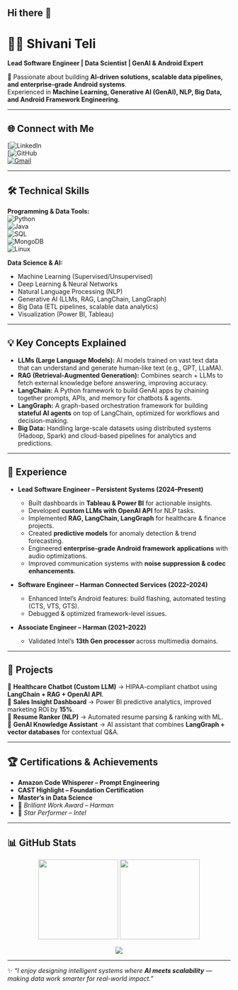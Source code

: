 ## Hi there 👋

# 👩‍💻 Shivani Teli  

**Lead Software Engineer | Data Scientist | GenAI & Android Expert**  

🚀 Passionate about building **AI-driven solutions, scalable data pipelines, and enterprise-grade Android systems**.  
Experienced in **Machine Learning, Generative AI (GenAI), NLP, Big Data, and Android Framework Engineering**.  

---

## 🌐 Connect with Me  
[![LinkedIn](https://www.linkedin.com/in/shivani-teli-600413136?lipi=urn%3Ali%3Apage%3Ad_flagship3_profile_view_base_contact_details%3BuJXXj7XUSPaPNzsG6Njtag%3D%3D)  
[![GitHub](https://github.com/ShivaniTeli)  
[![Gmail](https://img.shields.io/badge/Email-D14836?style=for-the-badge&logo=gmail&logoColor=white)](mailto:shivaniteli57@gmail.com)  

---

## 🛠️ Technical Skills  

**Programming & Data Tools:**  
![Python](https://img.shields.io/badge/Python-3776AB?style=flat&logo=python&logoColor=white)  
![Java](https://img.shields.io/badge/Java-007396?style=flat&logo=java&logoColor=white)  
![SQL](https://img.shields.io/badge/SQL-4479A1?style=flat&logo=postgresql&logoColor=white)  
![MongoDB](https://img.shields.io/badge/MongoDB-4EA94B?style=flat&logo=mongodb&logoColor=white)  
![Linux](https://img.shields.io/badge/Linux-FCC624?style=flat&logo=linux&logoColor=black)  

**Data Science & AI:**  
- Machine Learning (Supervised/Unsupervised)  
- Deep Learning & Neural Networks  
- Natural Language Processing (NLP)  
- Generative AI (LLMs, RAG, LangChain, LangGraph)  
- Big Data (ETL pipelines, scalable data analytics)  
- Visualization (Power BI, Tableau)  

---

## 💡 Key Concepts Explained  

- **LLMs (Large Language Models):** AI models trained on vast text data that can understand and generate human-like text (e.g., GPT, LLaMA).  
- **RAG (Retrieval-Augmented Generation):** Combines search + LLMs to fetch external knowledge before answering, improving accuracy.  
- **LangChain:** A Python framework to build GenAI apps by chaining together prompts, APIs, and memory for chatbots & agents.  
- **LangGraph:** A graph-based orchestration framework for building **stateful AI agents** on top of LangChain, optimized for workflows and decision-making.  
- **Big Data:** Handling large-scale datasets using distributed systems (Hadoop, Spark) and cloud-based pipelines for analytics and predictions.  

---

## 💼 Experience  

- **Lead Software Engineer – Persistent Systems (2024–Present)**  
  - Built dashboards in **Tableau & Power BI** for actionable insights.  
  - Developed **custom LLMs with OpenAI API** for NLP tasks.  
  - Implemented **RAG, LangChain, LangGraph** for healthcare & finance projects.  
  - Created **predictive models** for anomaly detection & trend forecasting.  
  - Engineered **enterprise-grade Android framework applications** with audio optimizations.  
  - Improved communication systems with **noise suppression & codec enhancements**.  

- **Software Engineer – Harman Connected Services (2022–2024)**  
  - Enhanced Intel’s Android features: build flashing, automated testing (CTS, VTS, GTS).  
  - Debugged & optimized framework-level issues.  

- **Associate Engineer – Harman (2021–2022)**  
  - Validated Intel’s **13th Gen processor** across multimedia domains.  

---

## 📌 Projects  

🔹 **Healthcare Chatbot (Custom LLM)** → HIPAA-compliant chatbot using **LangChain + RAG + OpenAI API**.  
🔹 **Sales Insight Dashboard** → Power BI predictive analytics, improved marketing ROI by **15%**.  
🔹 **Resume Ranker (NLP)** → Automated resume parsing & ranking with ML.  
🔹 **GenAI Knowledge Assistant** → AI assistant that combines **LangGraph + vector databases** for contextual Q&A.  

---

## 🏆 Certifications & Achievements  

- **Amazon Code Whisperer – Prompt Engineering**  
- **CAST Highlight – Foundation Certification**  
- **Master’s in Data Science**  
- 🏅 *Brilliant Work Award – Harman*  
- 🌟 *Star Performer – Intel*  

---

## 📊 GitHub Stats  

<p align="center">
  <img src="https://github-readme-stats.vercel.app/api?username=ShivaniTeli&show_icons=true&theme=radical" height="180" />
  <img src="https://github-readme-stats.vercel.app/api/top-langs/?username=ShivaniTeli&layout=compact&theme=radical" height="180" />
</p>

<p align="center">
  <img src="https://github-readme-streak-stats.herokuapp.com/?user=ShivaniTeli&theme=radical" />
</p>

---

✨ *“I enjoy designing intelligent systems where **AI meets scalability** — making data work smarter for real-world impact.”*  
